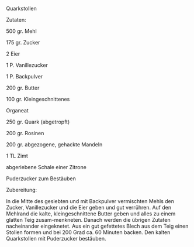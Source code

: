 Quarkstollen

Zutaten:

500 gr. Mehl

175 gr. Zucker

2 Eier

1 P. Vanillezucker

1 P. Backpulver

200 gr. Butter

100 gr. Kleingeschnittenes

 Organeat

250 gr. Quark (abgetropft)

200 gr. Rosinen

200 gr. abgezogene, gehackte Mandeln

1 TL Zimt

abgeriebene Schale einer Zitrone

Puderzucker zum Bestäuben

Zubereitung:

In die Mitte des gesiebten und mit Backpulver vermischten Mehls den Zucker, Vanillezucker und die Eier geben und gut verrühren. Auf den Mehlrand die kalte, kleingeschnittene Butter geben und alles zu einem glatten Teig zusam-menkneten. Danach werden die übrigen Zutaten nacheinander eingeknetet. Aus ein gut gefettetes Blech aus dem Teig einen Stollen formen und bei 200 Grad ca. 60 Minuten backen. Den kalten Quarkstollen mit Puderzucker bestäuben.
